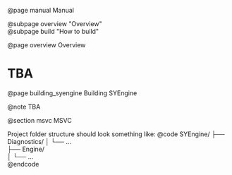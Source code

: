 @page manual Manual

@subpage overview "Overview"  
@subpage build "How to build"  

@page overview Overview

# TBA

@page building_syengine Building SYEngine

@note
    TBA

@section msvc MSVC


Project folder structure should look something like: 
@code
SYEngine/ 
├── Diagnostics/ 
│   └── ...  
├── Engine/  
│   └── ...  
@endcode
